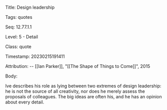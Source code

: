 Title:  Design leadership

Tags:   quotes

Seq:    12.77.1.1

Level:  5 - Detail

Class:  quote

Timestamp: 20230215191411

Attribution: -- [[Ian Parker]], "[[The Shape of Things to Come]]", 2015

Body:

Ive describes his role as lying between two extremes of design leadership: he is not the source of all creativity, nor does he merely assess the proposals of colleagues. The big ideas are often his, and he has an opinion about every detail.

